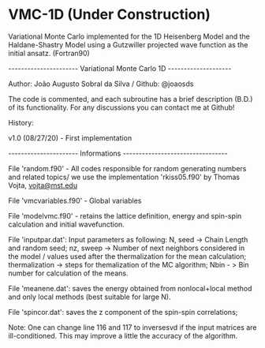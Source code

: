 # VMC-1D (Under Construction)
Variational Monte Carlo implemented for the 1D Heisenberg Model and the Haldane-Shastry Model using a Gutzwiller projected wave function as the initial ansatz. (Fortran90) 


 ---------------------- Variational Monte Carlo 1D --------------------

 Author: João Augusto Sobral da Silva / Github: @joaosds

 The code is commented, and each subroutine has a brief description (B.D.)
 of its functionality. For any discussions you can contact me at Github!

 History:

  v1.0 (08/27/20) - First implementation 

 ---------------------- Informations ---------------------------------

 File 'random.f90' - All codes responsible for random generating numbers
 and related topics/ we use the implementation 'rkiss05.f90' by Thomas Vojta,
 vojta@mst.edu

 File 'vmcvariables.f90' - Global variables

 File 'modelvmc.f90' - retains the lattice definition, energy and spin-spin
 calculation and initial wavefunction.
 
 File 'inputpar.dat': Input parameters as following:
 N, seed -> Chain Length and random seed;
 nz, sweep -> Number of next neighbors considered in the model / values
 used after the thermalization for the mean calculation;
 thermalization -> steps for themalization of the MC algorithm;
 Nbin - > Bin number for calculation of the means.

 File 'meanene.dat': saves the energy obtained from nonlocal+local method
 and only local methods (best suitable for large N).

 File 'spincor.dat': saves the z component of the spin-spin correlations;

 Note: One can change line 116 and 117 to inversesvd if the input matrices
 are ill-conditioned. This may improve a little the accuracy of the algorithm.
